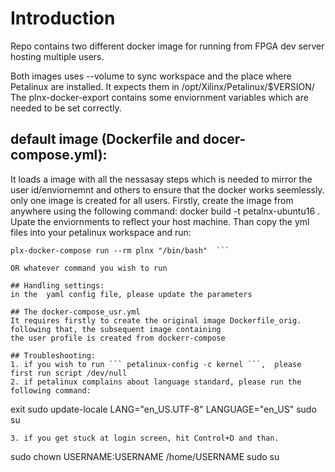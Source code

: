 # Introduction
Repo contains two different docker image for running from FPGA dev server hosting multiple users.

Both images uses --volume to sync workspace and the place where Petalinux are installed. 
It expects them in /opt/Xilinx/Petalinux/$VERSION/
The plnx-docker-export contains some enviornment variables which are needed to be set correctly.

## default image (Dockerfile and docer-compose.yml):
It loads a image with all the nessasay steps which is needed to mirror the user id/enviornemnt and others
to ensure that the docker works seemlessly. only one image is created for all users.
Firstly, create the image from anywhere using the following command: docker build -t petalnx-ubuntu16 . 
Upate the enviornments to reflect your host machine. Than copy the yml files into your petalinux workspace 
and run: 

```source plnx-docker-export
plx-docker-compose run --rm plnx "/bin/bash"  ```

OR whatever command you wish to run

## Handling settings:
in the  yaml config file, please update the parameters

## The docker-compose_usr.yml 
It requires firstly to create the original image Dockerfile_orig. following that, the subsequent image containing 
the user profile is created from dockerr-compose

## Troubleshooting:
1. if you wish to run ``` petalinux-config -c kernel ```,  please first run script /dev/null
2. if petalinux complains about language standard, please run the following command:
```
exit
sudo update-locale LANG="en_US.UTF-8" LANGUAGE="en_US" 
sudo su <username>
```
3. if you get stuck at login screen, hit Control+D and than.
```
sudo chown USERNAME:USERNAME /home/USERNAME
sudo su <username>
```
